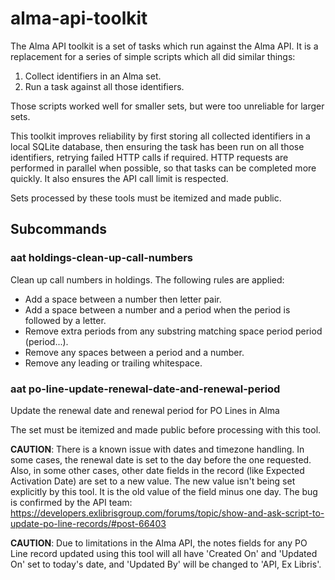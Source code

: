 # alma-api-toolkit

The Alma API toolkit is a set of tasks which run against the Alma API. It is a replacement for a series of simple scripts which all did similar things:

1. Collect identifiers in an Alma set. 
2. Run a task against all those identifiers. 

Those scripts worked well for smaller sets, but were too unreliable for larger sets.

This toolkit improves reliability by first storing all collected identifiers in a local SQLite database, then ensuring the task has been run on all those identifiers, retrying failed HTTP calls if required. HTTP requests are performed in parallel when possible, so that tasks can be completed more quickly. It also ensures the API call limit is respected. 

Sets processed by these tools must be itemized and made public.

## Subcommands

### aat holdings-clean-up-call-numbers

Clean up call numbers in holdings. The following rules are applied:

* Add a space between a number then letter pair.
* Add a space between a number and a period when the period is followed by a letter.
* Remove extra periods from any substring matching space period period (period...).
* Remove any spaces between a period and a number.
* Remove any leading or trailing whitespace.

### aat po-line-update-renewal-date-and-renewal-period

Update the renewal date and renewal period for PO Lines in Alma

The set must be itemized and made public before processing with this tool.

**CAUTION**: There is a known issue with dates and timezone handling. In some cases, the renewal date is set to the day before the one requested. Also, in some other cases, other date fields in the record (like Expected Activation Date) are set to a new value. The new value isn't being set explicitly by this tool. It is the old value of the field minus one day. The bug is confirmed by the API team: https://developers.exlibrisgroup.com/forums/topic/show-and-ask-script-to-update-po-line-records/#post-66403

**CAUTION**: Due to limitations in the Alma API, the notes fields for any PO Line record updated using this tool will all have 'Created On' and 'Updated On' set to today's date, and 'Updated By' will be changed to 'API, Ex Libris'.
